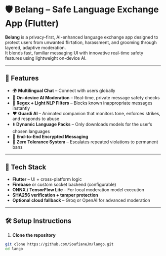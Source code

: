 # 🛡️ Belang – Safe Language Exchange App (Flutter)

**Belang** is a privacy-first, AI-enhanced language exchange app designed to protect users from unwanted flirtation, harassment, and grooming through layered, adaptive moderation.  
It blends fast, familiar messaging UI with innovative real-time safety features using lightweight on-device AI.

---

## 🌟 Features

- 🌍 **Multilingual Chat** – Connect with users globally
- 🧠 **On-device AI Moderation** – Real-time, private message safety checks
- 🧾 **Regex + Light NLP Filters** – Blocks known inappropriate messages instantly
- ❤️ **Guardi AI** – Animated companion that monitors tone, enforces strikes, and responds to abuse
- ⬇️ **Dynamic Language Packs** – Only downloads models for the user’s chosen languages
- 🔐 **End-to-End Encrypted Messaging**
- 🚫 **Zero Tolerance System** – Escalates repeated violations to permanent bans

---

## 🧱 Tech Stack

- **Flutter** – UI + cross-platform logic
- **Firebase** or custom socket backend (configurable)
- **ONNX / TensorFlow Lite** – For local moderation model execution
- **SHA256 verification + tamper protection**
- **Optional cloud fallback** – Groq or OpenAI for advanced moderation

---

## 🛠️ Setup Instructions

1. **Clone the repository**

```bash
git clone https://github.com/SoufianeJm/lango.git
cd lango
